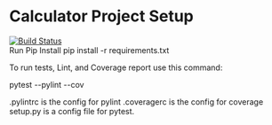 # Calculator Project Setup  
[![Build Status](https://app.travis-ci.com/mdmrts/calculator.svg?branch=main)](https://app.travis-ci.com/mdmrts/calculator)  
Run Pip Install
pip install -r requirements.txt

To run tests, Lint, and Coverage report use this command:

pytest  --pylint --cov

.pylintrc is the config for pylint
.coveragerc is the config for coverage
setup.py is a config file for pytest.


